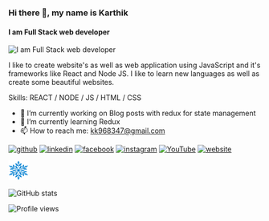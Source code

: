 ### Hi there 👋, my name is Karthik
#### I am Full Stack web developer
![I am Full Stack web developer](https://arturssmirnovs.github.io/github-profile-readme-generator/images/banner.png)

I like to create website's as well as web application using JavaScript and it's frameworks like React and Node JS.
I like to learn new languages as well as create some beautiful websites.

Skills:   REACT / NODE / JS / HTML / CSS

- 🔭 I’m currently working on Blog posts with redux for state management 
- 🌱 I’m currently learning Redux 
- 📫 How to reach me: kk968347@gmail.com 


[<img src='https://cdn.jsdelivr.net/npm/simple-icons@3.0.1/icons/github.svg' alt='github' height='40'>](https://github.com/karthikq)  [<img src='https://cdn.jsdelivr.net/npm/simple-icons@3.0.1/icons/linkedin.svg' alt='linkedin' height='40'>](https://www.linkedin.com/in/https://www.linkedin.com/in/karthik-j-suvarna-84879a83//)  [<img src='https://cdn.jsdelivr.net/npm/simple-icons@3.0.1/icons/facebook.svg' alt='facebook' height='40'>](https://www.facebook.com/https://www.facebook.com/karthik.poojary.92/)  [<img src='https://cdn.jsdelivr.net/npm/simple-icons@3.0.1/icons/instagram.svg' alt='instagram' height='40'>](https://www.instagram.com/https://www.instagram.com/karthik_j_suvarna//)  [<img src='https://cdn.jsdelivr.net/npm/simple-icons@3.0.1/icons/youtube.svg' alt='YouTube' height='40'>](https://www.youtube.com/channel/https://www.youtube.com/channel/UC93ppwD_kjlUjcPyKvDSQGQ)  [<img src='https://cdn.jsdelivr.net/npm/simple-icons@3.0.1/icons/icloud.svg' alt='website' height='40'>](http://portfoliowebsite21.netlify.app/)  

<a href='https://archiveprogram.github.com/'><img src='https://raw.githubusercontent.com/acervenky/animated-github-badges/master/assets/acbadge.gif' width='40' height='40'></a> 

![GitHub stats](https://github-readme-stats.vercel.app/api?username=karthikq&show_icons=true)  

![Profile views](https://gpvc.arturio.dev/karthikq)  
